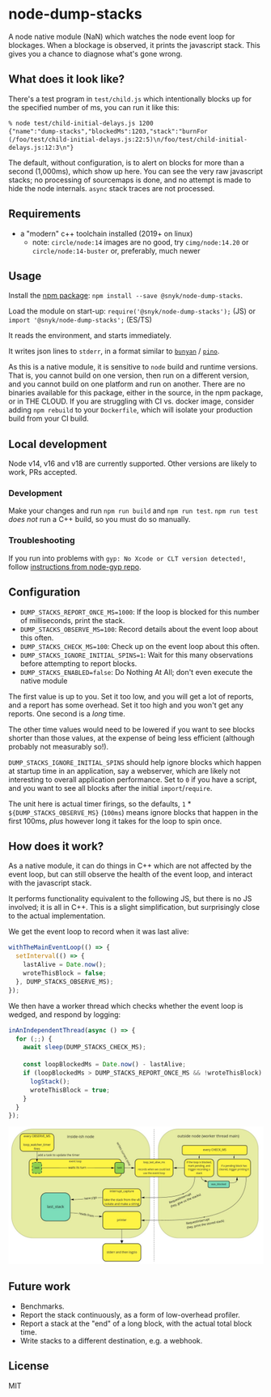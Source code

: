 # node-dump-stacks

A node native module (NaN) which watches the node event loop for blockages.
When a blockage is observed, it prints the javascript stack. This gives you a
chance to diagnose what's gone wrong.


## What does it look like?

There's a test program in `test/child.js` which intentionally blocks up for the
specified number of ms, you can run it like this:

```
% node test/child-initial-delays.js 1200
{"name":"dump-stacks","blockedMs":1203,"stack":"burnFor (/foo/test/child-initial-delays.js:22:5)\n/foo/test/child-initial-delays.js:12:3\n"}
```

The default, without configuration, is to alert on blocks for more than a second
(1,000ms), which show up here. You can see the very raw javascript stacks; no
processing of sourcemaps is done, and no attempt is made to hide the node internals.
`async` stack traces are not processed.


## Requirements

 * a "modern" c++ toolchain installed (2019+ on linux)
   * note: `circle/node:14` images are no good, try `cimg/node:14.20`
       or `circle/node:14-buster` or, preferably, much newer


## Usage

Install the [npm package](@snyk/node-dump-stacks): `npm install --save @snyk/node-dump-stacks`.

Load the module on start-up: `require('@snyk/node-dump-stacks');` (JS) or `import '@snyk/node-dump-stacks';` (ES/TS)

It reads the environment, and starts immediately.

It writes json lines to `stderr`, in a format similar to
[`bunyan`](https://github.com/trentm/node-bunyan) / [`pino`](https://github.com/pinojs/pino).

As this is a native module, it is sensitive to `node` build and runtime versions. That is, you cannot build on one
version, then run on a different version, and you cannot build on one platform and run on another.
There are no binaries available for this package, either in the source, in the npm package, or in THE CLOUD.
If you are struggling with CI vs. docker image, consider adding `npm rebuild` to your `Dockerfile`, which will
isolate your production build from your CI build.


## Local development
Node v14, v16 and v18 are currently supported. Other versions are likely to work, PRs accepted.


### Development
Make your changes and run `npm run build` and `npm run test`.
`npm run test` *does not* run a C++ build, so you must do so manually.


### Troubleshooting
If you run into problems with `gyp: No Xcode or CLT version detected!`, follow
[instructions from node-gyp repo](https://github.com/nodejs/node-gyp/blob/master/macOS_Catalina.md#i-did-all-that-and-the-acid-test-still-does-not-pass--).


## Configuration

 * `DUMP_STACKS_REPORT_ONCE_MS=1000`: If the loop is blocked for this number of
     milliseconds, print the stack.
 * `DUMP_STACKS_OBSERVE_MS=100`: Record details about the event loop about this
     often.
 * `DUMP_STACKS_CHECK_MS=100`: Check up on the event loop about this often.
 * `DUMP_STACKS_IGNORE_INITIAL_SPINS=1`: Wait for this many observations before
     attempting to report blocks.
 * `DUMP_STACKS_ENABLED=false`: Do Nothing At All; don't even execute the native module

The first value is up to you. Set it too low, and you will get a lot of reports,
and a report has some overhead. Set it too high and you won't get any reports.
One second is a *long* time.

The other time values would need to be lowered if you want to see blocks shorter than
those values, at the expense of being less efficient (although probably not
measurably so!).

`DUMP_STACKS_IGNORE_INITIAL_SPINS` should help ignore blocks which happen at
startup time in an application, say a webserver, which are likely not interesting to
overall application performance.  Set to `0` if you have a script, and you want to see
all blocks after the initial `import`/`require`.

The unit here is actual timer firings, so the defaults, `1` * `${DUMP_STACKS_OBSERVE_MS}`
(`100ms`) means ignore blocks that happen in the first 100ms, *plus* however long it
takes for the loop to spin once.


## How does it work?

As a native module, it can do things in C++ which are not affected by the
event loop, but can still observe the health of the event loop, and interact
with the javascript stack.

It performs functionality equivalent to the following JS, but there is no JS
involved; it is all in C++. This is a slight simplification, but surprisingly
close to the actual implementation.

We get the event loop to record when it was last alive:
```js
withTheMainEventLoop(() => {
  setInterval(() => {
    lastAlive = Date.now();
    wroteThisBlock = false;
  }, DUMP_STACKS_OBSERVE_MS);
});
```


We then have a worker thread which checks whether the event loop is wedged,
and respond by logging:
```js
inAnIndependentThread(async () => {
  for (;;) {
    await sleep(DUMP_STACKS_CHECK_MS);

    const loopBlockedMs = Date.now() - lastAlive;
    if (loopBlockedMs > DUMP_STACKS_REPORT_ONCE_MS && !wroteThisBlock) {
      logStack();
      wroteThisBlock = true;
    }
  }
});
```

![architecture / data flow](architecture.jpg)


## Future work
 
 * Benchmarks.
 * Report the stack continuously, as a form of low-overhead profiler.
 * Report a stack at the "end" of a long block, with the actual total block time.
 * Write stacks to a different destination, e.g. a webhook.


## License

MIT
